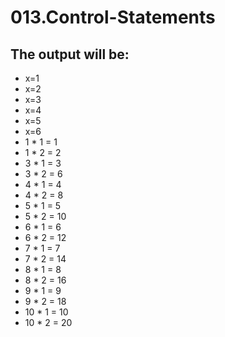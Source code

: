 # 013.Control-Statements

## The output will be:

* x=1
* x=2
* x=3
* x=4
* x=5
* x=6
* 1 * 1 = 1
* 1 * 2 = 2
* 3 * 1 = 3
* 3 * 2 = 6
* 4 * 1 = 4
* 4 * 2 = 8
* 5 * 1 = 5
* 5 * 2 = 10
* 6 * 1 = 6
* 6 * 2 = 12
* 7 * 1 = 7
* 7 * 2 = 14
* 8 * 1 = 8
* 8 * 2 = 16
* 9 * 1 = 9
* 9 * 2 = 18
* 10 * 1 = 10
* 10 * 2 = 20
